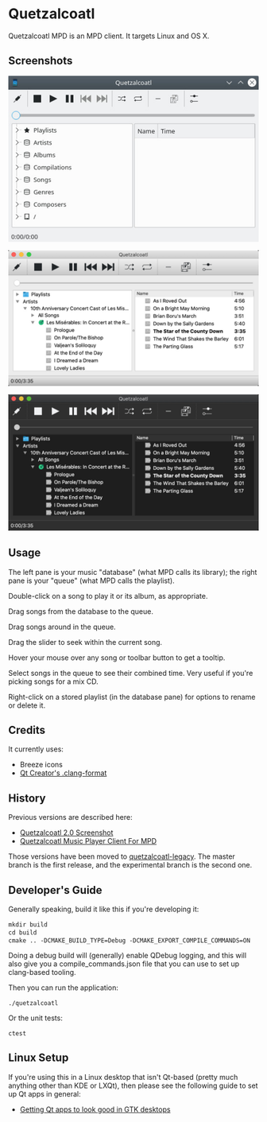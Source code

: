# Quetzalcoatl

Quetzalcoatl MPD is an MPD client. It targets Linux and OS X.

## Screenshots

![KDE Neon](screenshots/kde_neon.jpg)

![OS X Light Mode](screenshots/osx_light_mode.jpg)

![OS X Dark Mode](screenshots/osx_dark_mode.jpg)

## Usage

The left pane is your music "database" (what MPD calls its library); the right pane is your "queue" (what MPD calls the playlist).

Double-click on a song to play it or its album, as appropriate.

Drag songs from the database to the queue.

Drag songs around in the queue.

Drag the slider to seek within the current song.

Hover your mouse over any song or toolbar button to get a tooltip.

Select songs in the queue to see their combined time. Very useful if you're picking songs for a mix CD.

Right-click on a stored playlist (in the database pane) for options to rename or delete it.

## Credits

It currently uses:

- Breeze icons
- [Qt Creator's .clang-format](https://github.com/qt-creator/qt-creator/blob/master/.clang-format)

## History

Previous versions are described here:

- [Quetzalcoatl 2.0 Screenshot](http://duganchen.ca/quetzalcoatl-2-0-screenshot/)
- [Quetzalcoatl Music Player Client For MPD](https://duganchen.ca/project/software-development/quetzalcoatl-mpd-client/)

Those versions have been moved to [quetzalcoatl-legacy](https://github.com/duganchen/quetzalcoatl-legacy). The master branch is the first release, and the experimental branch is the second one.

## Developer's Guide

Generally speaking, build it like this if you're developing it:

    mkdir build
    cd build
    cmake .. -DCMAKE_BUILD_TYPE=Debug -DCMAKE_EXPORT_COMPILE_COMMANDS=ON

Doing a debug build will (generally) enable QDebug logging, and this will also give you a compile_commands.json file that you can use to set up clang-based tooling.

Then you can run the application:

    ./quetzalcoatl

Or the unit tests:

    ctest

## Linux Setup

If you're using this in a Linux desktop that isn't Qt-based (pretty much anything other than KDE or LXQt), then please see the following guide to set up Qt apps in general:

- [Getting Qt apps to look good in GTK desktops](https://www.linuxquestions.org/questions/linuxquestions-org-member-success-stories-23/getting-qt-apps-to-look-good-in-gtk-desktops-4175684308/)
